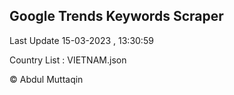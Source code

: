 

## Google Trends Keywords Scraper 
 
Last Update 15-03-2023 , 13:30:59

Country List :
VIETNAM.json



© Abdul Muttaqin 
